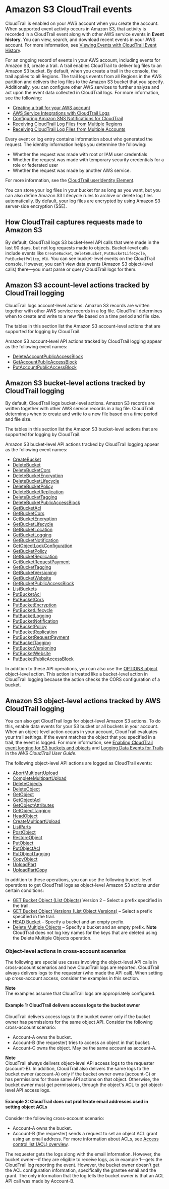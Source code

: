 # Amazon S3 CloudTrail events<a name="cloudtrail-logging-s3-info"></a>

CloudTrail is enabled on your AWS account when you create the account\. When supported event activity occurs in Amazon S3, that activity is recorded in a CloudTrail event along with other AWS service events in **Event history**\. You can view, search, and download recent events in your AWS account\. For more information, see [Viewing Events with CloudTrail Event History](https://docs.aws.amazon.com/awscloudtrail/latest/userguide/view-cloudtrail-events.html)\. 

For an ongoing record of events in your AWS account, including events for Amazon S3, create a trail\. A trail enables CloudTrail to deliver log files to an Amazon S3 bucket\. By default, when you create a trail in the console, the trail applies to all Regions\. The trail logs events from all Regions in the AWS partition and delivers the log files to the Amazon S3 bucket that you specify\. Additionally, you can configure other AWS services to further analyze and act upon the event data collected in CloudTrail logs\. For more information, see the following: 
+ [Creating a trail for your AWS account](https://docs.aws.amazon.com/awscloudtrail/latest/userguide/cloudtrail-create-and-update-a-trail.html)
+ [AWS Service Integrations with CloudTrail Logs](https://docs.aws.amazon.com/awscloudtrail/latest/userguide/cloudtrail-aws-service-specific-topics.html#cloudtrail-aws-service-specific-topics-integrations)
+ [Configuring Amazon SNS Notifications for CloudTrail](https://docs.aws.amazon.com/awscloudtrail/latest/userguide/getting_notifications_top_level.html)
+ [Receiving CloudTrail Log Files from Multiple Regions](https://docs.aws.amazon.com/awscloudtrail/latest/userguide/receive-cloudtrail-log-files-from-multiple-regions.html)
+ [Receiving CloudTrail Log Files from Multiple Accounts](https://docs.aws.amazon.com/awscloudtrail/latest/userguide/cloudtrail-receive-logs-from-multiple-accounts.html)

Every event or log entry contains information about who generated the request\. The identity information helps you determine the following: 
+ Whether the request was made with root or IAM user credentials
+ Whether the request was made with temporary security credentials for a role or federated user
+ Whether the request was made by another AWS service\.

For more information, see the [CloudTrail userIdentity Element](https://docs.aws.amazon.com/awscloudtrail/latest/userguide/cloudtrail-event-reference-user-identity.html)\.

You can store your log files in your bucket for as long as you want, but you can also define Amazon S3 Lifecycle rules to archive or delete log files automatically\. By default, your log files are encrypted by using Amazon S3 server\-side encryption \(SSE\)\.

## How CloudTrail captures requests made to Amazon S3<a name="cloudtrail-logging-s3-requests"></a>

By default, CloudTrail logs S3 bucket\-level API calls that were made in the last 90 days, but not log requests made to objects\. Bucket\-level calls include events like `CreateBucket`, `DeleteBucket`, `PutBucketLifeCycle`, `PutBucketPolicy`, etc\. You can see bucket\-level events on the CloudTrail console\. However, you can't view data events \(Amazon S3 object\-level calls\) there—you must parse or query CloudTrail logs for them\. 

## Amazon S3 account\-level actions tracked by CloudTrail logging<a name="cloudtrail-account-level-tracking"></a>

CloudTrail logs account\-level actions\. Amazon S3 records are written together with other AWS service records in a log file\. CloudTrail determines when to create and write to a new file based on a time period and file size\. 

The tables in this section list the Amazon S3 account\-level actions that are supported for logging by CloudTrail\.

Amazon S3 account\-level API actions tracked by CloudTrail logging appear as the following event names:
+ [ DeleteAccountPublicAccessBlock](https://docs.aws.amazon.com/AmazonS3/latest/API/API_control_DeletePublicAccessBlock.html)
+ [ GetAccountPublicAccessBlock](https://docs.aws.amazon.com/AmazonS3/latest/API/API_control_GetPublicAccessBlock.html)
+ [ PutAccountPublicAccessBlock](https://docs.aws.amazon.com/AmazonS3/latest/API/API_control_PutPublicAccessBlock.html)

## Amazon S3 bucket\-level actions tracked by CloudTrail logging<a name="cloudtrail-bucket-level-tracking"></a>

By default, CloudTrail logs bucket\-level actions\. Amazon S3 records are written together with other AWS service records in a log file\. CloudTrail determines when to create and write to a new file based on a time period and file size\. 

The tables in this section list the Amazon S3 bucket\-level actions that are supported for logging by CloudTrail\.

Amazon S3 bucket\-level API actions tracked by CloudTrail logging appear as the following event names:
+  [CreateBucket](https://docs.aws.amazon.com/AmazonS3/latest/API/API_CreateBucket.html) 
+  [DeleteBucket](https://docs.aws.amazon.com/AmazonS3/latest/API/API_DeleteBucket.html) 
+  [DeleteBucketCors](https://docs.aws.amazon.com/AmazonS3/latest/API/API_DeleteBucketCors.html) 
+  [DeleteBucketEncryption](https://docs.aws.amazon.com/AmazonS3/latest/API/API_DeleteBucketEncryption.html) 
+  [DeleteBucketLifecycle](https://docs.aws.amazon.com/AmazonS3/latest/API/API_DeleteBucketLifecycle.html) 
+  [DeleteBucketPolicy](https://docs.aws.amazon.com/AmazonS3/latest/API/API_DeleteBucketPolicy.html) 
+  [DeleteBucketReplication ](https://docs.aws.amazon.com/AmazonS3/latest/API/API_DeleteBucketReplication.html) 
+  [DeleteBucketTagging](https://docs.aws.amazon.com/AmazonS3/latest/API/API_DeleteBucketTagging.html) 
+  [ DeleteBucketPublicAccessBlock](https://docs.aws.amazon.com/AmazonS3/latest/API/API_DeletePublicAccessBlock.html) 
+  [GetBucketAcl](https://docs.aws.amazon.com/AmazonS3/latest/API/API_GetBucketAcl.html) 
+  [GetBucketCors](https://docs.aws.amazon.com/AmazonS3/latest/API/API_GetBucketCors.html) 
+  [GetBucketEncryption](https://docs.aws.amazon.com/AmazonS3/latest/API/API_GetBucketEncryption.html) 
+  [GetBucketLifecycle](https://docs.aws.amazon.com/AmazonS3/latest/API/API_GetBucketLifecycleConfiguration.html) 
+  [GetBucketLocation](https://docs.aws.amazon.com/AmazonS3/latest/API/API_GetBucketLocation.html) 
+  [GetBucketLogging](https://docs.aws.amazon.com/AmazonS3/latest/API/API_GetBucketLogging.html) 
+  [GetBucketNotification](https://docs.aws.amazon.com/AmazonS3/latest/API/API_GetBucketNotificationConfiguration.html) 
+  [GetObjectLockConfiguration](https://docs.aws.amazon.com/AmazonS3/latest/API/API_GetObjectLockConfiguration.html) 
+  [GetBucketPolicy](https://docs.aws.amazon.com/AmazonS3/latest/API/API_GetBucketPolicy.html) 
+  [GetBucketReplication](https://docs.aws.amazon.com/AmazonS3/latest/API/API_GetBucketReplication.html) 
+  [GetBucketRequestPayment](https://docs.aws.amazon.com/AmazonS3/latest/API/API_GetBucketRequestPayment.html) 
+  [GetBucketTagging](https://docs.aws.amazon.com/AmazonS3/latest/API/API_GetBucketTagging.html) 
+  [GetBucketVersioning](https://docs.aws.amazon.com/AmazonS3/latest/API/API_GetBucketVersioning.html) 
+  [GetBucketWebsite](https://docs.aws.amazon.com/AmazonS3/latest/API/API_GetBucketWebsite.html) 
+  [GetBucketPublicAccessBlock](https://docs.aws.amazon.com/AmazonS3/latest/API/API_control_GetPublicAccessBlock.html) 
+  [ListBuckets](https://docs.aws.amazon.com/AmazonS3/latest/API/API_ListBuckets.html) 
+  [PutBucketAcl](https://docs.aws.amazon.com/AmazonS3/latest/API/API_PutBucketAcl.html) 
+  [PutBucketCors](https://docs.aws.amazon.com/AmazonS3/latest/API/API_PutBucketCors.html) 
+  [PutBucketEncryption](https://docs.aws.amazon.com/AmazonS3/latest/API/API_PutBucketEncryption.html) 
+  [PutBucketLifecycle](https://docs.aws.amazon.com/AmazonS3/latest/API/API_PutBucketLifecycleConfiguration.html) 
+  [PutBucketLogging](https://docs.aws.amazon.com/AmazonS3/latest/API/API_PutBucketLogging.html) 
+  [PutBucketNotification ](https://docs.aws.amazon.com/AmazonS3/latest/API/API_PutBucketNotificationConfiguration.html) 
+  [PutBucketPolicy](https://docs.aws.amazon.com/AmazonS3/latest/API/API_PutBucketPolicy.html) 
+  [PutBucketReplication](https://docs.aws.amazon.com/AmazonS3/latest/API/API_PutBucketReplication.html) 
+  [PutBucketRequestPayment](https://docs.aws.amazon.com/AmazonS3/latest/API/API_PutBucketRequestPayment.html) 
+  [PutBucketTagging ](https://docs.aws.amazon.com/AmazonS3/latest/API/API_PutBucketTagging.html) 
+  [PutBucketVersioning](https://docs.aws.amazon.com/AmazonS3/latest/API/API_PutBucketVersioning.html) 
+  [PutBucketWebsite](https://docs.aws.amazon.com/AmazonS3/latest/API/API_PutBucketWebsite.html) 
+  [PutBucketPublicAccessBlock](https://docs.aws.amazon.com/AmazonS3/latest/API/API_control_PutPublicAccessBlock.html) 



In addition to these API operations, you can also use the [OPTIONS object](https://docs.aws.amazon.com/AmazonS3/latest/API/RESTOPTIONSobject.html) object\-level action\. This action is treated like a bucket\-level action in CloudTrail logging because the action checks the CORS configuration of a bucket\.

## Amazon S3 object\-level actions tracked by AWS CloudTrail logging<a name="cloudtrail-object-level-tracking"></a>

You can also get CloudTrail logs for object\-level Amazon S3 actions\. To do this, enable data events for your S3 bucket or all buckets in your account\. When an object\-level action occurs in your account, CloudTrail evaluates your trail settings\. If the event matches the object that you specified in a trail, the event is logged\. For more information, see [Enabling CloudTrail event logging for S3 buckets and objects](enable-cloudtrail-logging-for-s3.md) and [Logging Data Events for Trails](https://docs.aws.amazon.com/awscloudtrail/latest/userguide/logging-data-events-with-cloudtrail.html) in the *AWS CloudTrail User Guide*\.

The following object\-level API actions are logged as CloudTrail events:
+  [AbortMultipartUpload](https://docs.aws.amazon.com/AmazonS3/latest/API/API_AbortMultipartUpload.html) 
+  [CompleteMultipartUpload](https://docs.aws.amazon.com/AmazonS3/latest/API/API_CompleteMultipartUpload.html) 
+  [DeleteObjects](https://docs.aws.amazon.com/AmazonS3/latest/API/API_DeleteObjects.html) 
+  [DeleteObject](https://docs.aws.amazon.com/AmazonS3/latest/API/API_DeleteObject.html) 
+  [GetObject](https://docs.aws.amazon.com/AmazonS3/latest/API/API_GetObject.html) 
+  [GetObjectAcl](https://docs.aws.amazon.com/AmazonS3/latest/API/API_GetObjectAcl.html) 
+  [GetObjectAttributes](https://docs.aws.amazon.com/AmazonS3/latest/API/API_GetObjectAttributes.html) 
+  [GetObjectTagging](https://docs.aws.amazon.com/AmazonS3/latest/API/API_GetObjectTagging.html) 
+  [HeadObject](https://docs.aws.amazon.com/AmazonS3/latest/API/API_HeadObject.html) 
+  [CreateMultipartUpload](https://docs.aws.amazon.com/AmazonS3/latest/API/API_CreateMultipartUpload.html) 
+  [ListParts](https://docs.aws.amazon.com/AmazonS3/latest/API/API_ListParts.html) 
+  [PostObject](https://docs.aws.amazon.com/AmazonS3/latest/API/RESTObjectPOST.html) 
+  [RestoreObject](https://docs.aws.amazon.com/AmazonS3/latest/API/API_RestoreObject.html) 
+  [PutObject](https://docs.aws.amazon.com/AmazonS3/latest/API/API_PutObject.html) 
+  [PutObjectAcl](https://docs.aws.amazon.com/AmazonS3/latest/API/API_PutObjectAcl.html) 
+  [PutObjectTagging](https://docs.aws.amazon.com/AmazonS3/latest/API/API_PutObjectTagging.html) 
+  [CopyObject](https://docs.aws.amazon.com/AmazonS3/latest/API/API_CopyObject.html) 
+  [UploadPart](https://docs.aws.amazon.com/AmazonS3/latest/API/API_UploadPart.html) 
+  [UploadPartCopy](https://docs.aws.amazon.com/AmazonS3/latest/API/API_UploadPartCopy.html) 

In addition to these operations, you can use the following bucket\-level operations to get CloudTrail logs as object\-level Amazon S3 actions under certain conditions:
+ [GET Bucket Object \(List Objects\)](https://docs.aws.amazon.com/AmazonS3/latest/API/API_ListObjectsV2.html) Version 2 – Select a prefix specified in the trail\.
+ [GET Bucket Object Versions \(List Object Versions\)](https://docs.aws.amazon.com/AmazonS3/latest/API/API_ListObjectVersions.html) – Select a prefix specified in the trail\.
+ [HEAD Bucket](https://docs.aws.amazon.com/AmazonS3/latest/API/API_HeadBucket.html) – Specify a bucket and an empty prefix\.
+ [Delete Multiple Objects](https://docs.aws.amazon.com/AmazonS3/latest/API/API_DeleteObjects.html) – Specify a bucket and an empty prefix\. 
**Note**  
CloudTrail does not log key names for the keys that are deleted using the Delete Multiple Objects operation\.

### Object\-level actions in cross\-account scenarios<a name="cloudtrail-object-level-crossaccount"></a>

The following are special use cases involving the object\-level API calls in cross\-account scenarios and how CloudTrail logs are reported\. CloudTrail always delivers logs to the requester \(who made the API call\)\. When setting up cross\-account access, consider the examples in this section\.

**Note**  
The examples assume that CloudTrail logs are appropriately configured\. 

#### Example 1: CloudTrail delivers access logs to the bucket owner<a name="cloudtrail-crossaccount-example1"></a>

CloudTrail delivers access logs to the bucket owner only if the bucket owner has permissions for the same object API\. Consider the following cross\-account scenario:
+ Account\-A owns the bucket\.
+ Account\-B \(the requester\) tries to access an object in that bucket\.
+ Account\-C owns the object\. May be the same account as account\-A\.

**Note**  
CloudTrail always delivers object\-level API access logs to the requester \(account\-B\)\. In addition, CloudTrail also delivers the same logs to the bucket owner \(account\-A\) only if the bucket owner owns \(account\-C\) or has permissions for those same API actions on that object\. Otherwise, the bucket owner must get permissions, through the object's ACL to get object\-level API access logs\.

#### Example 2: CloudTrail does not proliferate email addresses used in setting object ACLs<a name="cloudtrail-crossaccount-example2"></a>

Consider the following cross\-account scenario:
+ Account\-A owns the bucket\.
+  Account\-B \(the requester\) sends a request to set an object ACL grant using an email address\. For more information about ACLs, see [Access control list \(ACL\) overview](acl-overview.md)\.

The requester gets the logs along with the email information\. However, the bucket owner—if they are eligible to receive logs, as in example 1—gets the CloudTrail log reporting the event\. However, the bucket owner doesn't get the ACL configuration information, specifically the grantee email and the grant\. The only information that the log tells the bucket owner is that an ACL API call was made by Account\-B\.